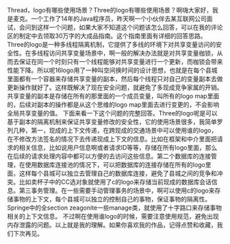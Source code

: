 Thread，logo有哪些使用场景？Three的logo有哪些使用场景？啊嗨大家好，我是麦克。一个工作了14年的Java程序员，昨天啊一个小伙伴去某互联网公司面试，会问到这样一个问题，如果大家不知道这个问题该怎么回答，可以在我的评论区的制定中去领取30万字的大成品指南。这个指南里面有详细的回答思路。Three的logo是一种多线程隔离机制，它提供了多线的环境下对共享变量访问的安全性。在多线程访问共享变量场景中，啊一般的解决办法就是对共享变量枷锁，从而去保证在同一个时刻只有一个线程能够对共享变量进行一个更新，而枷锁会带来性能下降。所以呢16logo用了一种叫空间换时间的设计思想，也就是在每个县城里面都有一个容器来存储共享变量的副本，然后每个线程只对自己的变量副本去做更新操作就好了。这样既解决了现在安全问题，就避免了多现成竞争家属的开销。共享变量的副本是存储在所有的那里面的一个成员变量，叫所有的logo map里面的，后续对副本的操作都是从这个思维的logo map里面去进行变更的，不会影响全局共享变量的值。
	下面来看一下这个问题的完整回答。Three的logo呢是可以基于副本的隔离机制来保证共享变量修改的安全性，它的使用场景很多，我简单罗列几种，第一，现成的上下文传递，在跨现成的交通场景中可以使用谁的logo，在不修改方法签名的情况下去传递现成上下文的信息。比如在框架和中介里面把请求的相关信息，比如说用户信息啊或者请求ID等等，存储在所有logo里面，那么在后续的请求处理内容中都可以方便的去访问这些信息。第二个数据库的连接管理，在使用数据库连接池的情况下，可以把数据库的连接存储在所有的logo里面，这样每个县城可以独立去管理自己的数据库连接，避免了县城之间的竞争和冲突。比如卖杯子中的CC选对象就使用了c的logo来存储当前现成的数据库会话信息。第三事务管理。在一些需要手动管理事务的场景中，啊可以使用c的logo来存储事物的上下文，每个县城可以独立的控制自己的事物，保证事物的隔离性。Springe中的全section zeagonite一些manage类，就使用了十字路口来存储事物相关的上下文信息。
	不过啊在使用谁logo的时候，需要注意使用规范，避免出现内存泄露的问题。以上就是我的理解。如果你喜欢我的作品，记得点赞和收藏，我们下次再见。

	